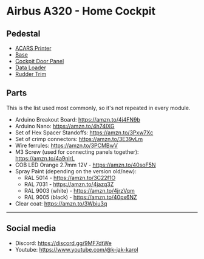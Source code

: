 # Airbus A320 - Home Cockpit

## Pedestal
- [ACARS Printer](./pedestal/acars_printer)
- [Base](./pedestal/base)
- [Cockpit Door Panel](./pedestal/cockpit_door_panel)
- [Data Loader](./pedestal/data_loader)
- [Rudder Trim](./pedestal/rudder_trim)

## Parts
This is the list used most commonly, so it's not repeated in every module.
- Arduino Breakout Board: https://amzn.to/4j4FN9b
- Arduino Nano: https://amzn.to/4h74IXG
- Set of Hex Spacer Standoffs: https://amzn.to/3Pxw7Xc
- Set of crimp connectors: https://amzn.to/3E39vLm
- Wire ferrules: https://amzn.to/3PCMBwV
- M3 Screw (used for connecting panels together): https://amzn.to/4a9nlrL
- COB LED Orange 2.7mm 12V - https://amzn.to/40soF5N
- Spray Paint (depending on the version old/new):
  - RAL 5014 - https://amzn.to/3C22f1O
  - RAL 7031 - https://amzn.to/4jazq3Z
  - RAL 9003 (white) - https://amzn.to/4jrzVqm
  - RAL 9005 (black) - https://amzn.to/40px6NZ
- Clear coat: https://amzn.to/3Wbiu3q

---
## Social media
- Discord: https://discord.gg/9MF7dtWe
- Youtube: https://www.youtube.com/@k-jak-karol
